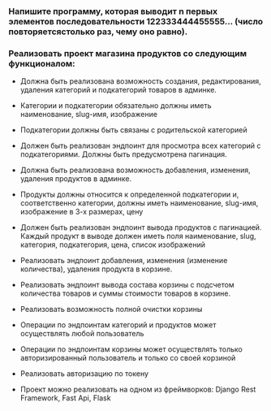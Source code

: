 ### Напишите программу, которая выводит n первых элементов последовательности 122333444455555... (число повторяетсястолько раз, чему оно равно).

### Реализовать проект магазина продуктов со следующим функционалом:

+ Должна быть реализована возможность создания, редактирования, удаления категорий и подкатегорий товаров в админке.

+ Категории и подкатегории обязательно должны иметь наименование, slug-имя, изображение

+ Подкатегории должны быть связаны с родительской категорией

- Должен быть реализован эндпоинт для просмотра всех категорий с подкатегориями. Должны быть предусмотрена пагинация.

+ Должна быть реализована возможность добавления, изменения, удаления продуктов в админке.

- Продукты должны относится к определенной подкатегории и, соответственно категории, должны иметь
  наименование, slug-имя, изображение в 3-х размерах, цену

- Должен быть реализован эндпоинт вывода продуктов с пагинацией. Каждый продукт в выводе должен иметь поля наименование,
  slug, категория, подкатегория, цена, список изображений

- Реализовать эндпоинт добавления, изменения (изменение количества), удаления продукта в корзине.

- Реализовать эндпоинт вывода состава корзины с подсчетом количества товаров и суммы стоимости товаров в корзине.

- Реализовать возможность полной очистки корзины

+ Операции по эндпоинтам категорий и продуктов может осуществлять любой пользователь

+ Операции по эндпоинтам корзины может осуществлять только авторизированный пользователь и только со своей корзиной

+ Реализовать авторизацию по токену

+ Проект можно реализовать на одном из фреймворков: Django Rest Framework, Fast Api, Flask